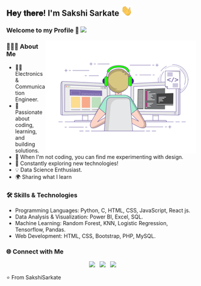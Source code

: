 <h2> 𝐇𝐞y 𝐭𝐡𝐞𝐫𝐞! I'm Sakshi Sarkate <img src="https://github.com/ABSphreak/ABSphreak/blob/master/gifs/Hi.gif" width="30px"></h2>

<h3> Welcome to my Profile 🤝 <img src="https://github.com/souvikguria98/souvikguria98/blob/master/Hi.gif" width="25"></h3> <img align="right" alt="GIF" src="https://raw.githubusercontent.com/devSouvik/devSouvik/master/gif3.gif" width="400"/> 
<h3> 👩🏻‍💻 About Me </h3>

- 👩‍💻 Electronics & Communication Engineer.
- 🚀 Passionate about coding, learning, and building solutions.
- 🌟 When I'm not coding, you can find me experimenting with design.
- 🌱 Constantly exploring new technologies!
- 💡 Data Science Enthusiast.
- 🌍 Sharing what I learn
  
  

<h3> 🛠 Skills & Technologies </h3>  

- Programming Languages: Python, C, HTML, CSS, JavaScript, React js.
- Data Analysis & Visualization: Power BI, Excel, SQL.
- Machine Learning: Random Forest, KNN, Logistic Regression, Tensorflow, Pandas.
- Web Development: HTML, CSS, Bootstrap, PHP, MySQL.

 <h3> 🌐 Connect with Me </h3> <p align="center"> &nbsp; <a href="https://www.linkedin.com/in/sakshi-sarkate-16a1a020b/" target="_blank" rel="noopener noreferrer"><img src="https://img.icons8.com/plasticine/100/000000/linkedin.png" width="50" /></a> &nbsp; <a href="mailto:s.sarkate999@gmail.com" target="_blank" rel="noopener noreferrer"><img src="https://img.icons8.com/plasticine/100/000000/gmail.png" width="50" /></a> &nbsp; <a href="https://www.instagram.com/sakshiiykyk/" target="_blank" rel="noopener noreferrer"><img src="https://img.icons8.com/plasticine/100/000000/instagram-new.png" width="50" /></a> </p>

⭐️ From SakshiSarkate
